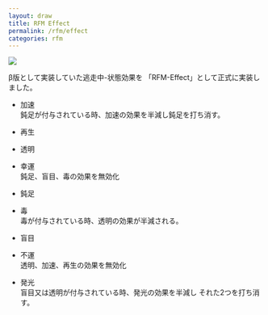 ```yaml
---
layout: draw
title: RFM Effect
permalink: /rfm/effect
categories: rfm
---
```



<a><img src="http://web.njj12.net/public/images/effect1.0.png"></a>

β版として実装していた逃走中-状態効果を
「RFM-Effect」として正式に実装しました。

+ 加速  
鈍足が付与されている時、加速の効果を半減し鈍足を打ち消す。

+ 再生

+ 透明

+ 幸運  
鈍足、盲目、毒の効果を無効化

+ 鈍足

+ 毒  
毒が付与されている時、透明の効果が半減される。

+ 盲目  

+ 不運  
透明、加速、再生の効果を無効化

+ 発光  
盲目又は透明が付与されている時、発光の効果を半減し
それた2つを打ち消す。




